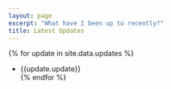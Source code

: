 ```yaml
---
layout: page
excerpt: "What have I been up to recently?"
title: Latest Updates
---
```


{% for update in site.data.updates %}
- {{update.update}}				    
{% endfor %}